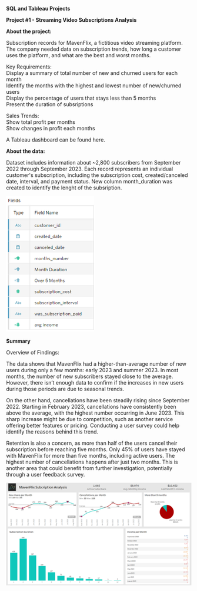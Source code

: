 **SQL and Tableau Projects**

**Project #1 - Streaming Video Subscriptions Analysis**

**About the project:** 

Subscription records for MavenFlix, a fictitious video streaming platform. The company needed data on subscription trends, how long a customer uses the platform, and what are the best and worst months. 


Key Requirements:<br/>
Display a summary of total number of new and churned users for each month<br/>
Identify the months with the highest and lowest number of new/churned users<br/>
Display the percentage of users that stays less than 5 months<br/>
Present the duration of subsriptions<br/>

Sales Trends:<br/>
Show total profit per months<br/>
Show changes in profit each months<br/>

A Tableau dashboard can be found here. 

**About the data:** 

Dataset includes information about ~2,800 subscribers from September 2022 through September 2023. Each record represents an individual customer's subscription, including the subscription cost, created/canceled date, interval, and payment status. New column month_duration was created to identify the lenght of the subsription. 

![data types](images/tableau_data_mavenflix.PNG)


**Summary**

Overview of Findings:

The data shows that MavenFlix had a higher-than-average number of new users during only a few months: early 2023 and summer 2023. In most months, the number of new subscribers stayed close to the average. However, there isn’t enough data to confirm if the increases in new users during those periods are due to seasonal trends.

On the other hand, cancellations have been steadily rising since September 2022. Starting in February 2023, cancellations have consistently been above the average, with the highest number occurring in June 2023. This sharp increase might be due to competition, such as another service offering better features or pricing. Conducting a user survey could help identify the reasons behind this trend.

Retention is also a concern, as more than half of the users cancel their subscription before reaching five months. Only 45% of users have stayed with MavenFlix for more than five months, including active users. The highest number of cancellations happens after just two months. This is another area that could benefit from further investigation, potentially through a user feedback survey.

![dashboard](images/mavenflix_dashboard.PNG)
